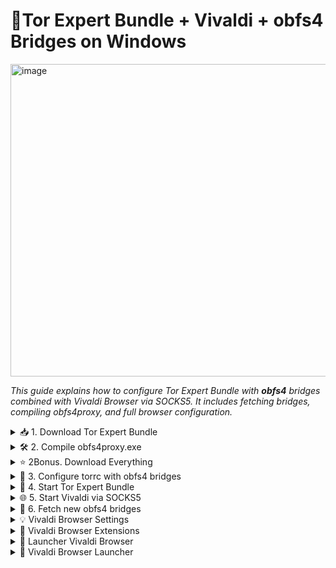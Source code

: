 # 🧅Tor Expert Bundle + Vivaldi + obfs4 Bridges on Windows

<img width="1400" height="500" alt="image" src="https://github.com/user-attachments/assets/aa6daaa9-d2dc-41d4-9516-7257305e0055" />

*This guide explains how to configure Tor Expert Bundle with **obfs4** bridges combined with Vivaldi Browser via SOCKS5. It includes fetching bridges, compiling obfs4proxy, and full browser configuration.*

<details>
<summary>📥 1. Download Tor Expert Bundle</summary>

1. *Go to the official website:* [Tor Project - Expert Bundle](https://www.torproject.org/download/tor/).  
2. *Download* **Windows Expert Bundle** (not Tor Browser).  
3. *Extract the archive, for example into:*  

```
C:\Users\<YourName>\Downloads\tor-expert-bundle-windows-i686-14.5.6\tor
```
</details>

<details>
<summary>🛠 2. Compile obfs4proxy.exe</summary>

1. *The binary `obfs4proxy.exe` is not included in the Expert Bundle.*  
2. *Fetch the source code from GitHub:* [Yawning/obfs4](https://github.com/Yawning/obfs4?utm_source=chatgpt.com)  
3. *Install **Go** for Windows:* [https://golang.org/dl/](https://golang.org/dl/)  
4. *Open `cmd.exe` in the project folder and compile:*  

```cmd
go build -o obfs4proxy.exe ./obfs4proxy
```

5. *Place the compiled file into the Tor Expert Bundle folder, for example:*  

```
C:\Users\<YourName>\Downloads\tor-expert-bundle-windows-i686-14.5.6\tor
```
</details>

<details>
<summary>⭐ 2Bonus. Download Everything</summary>

```powershell
$DownloadPath = [Environment]::GetFolderPath("UserProfile") + "\Downloads"

if (-not (Get-Command git -ErrorAction SilentlyContinue)) {
    $GitUrl = "https://github.com/git-for-windows/git/releases/latest/download/Git-2.47.0-64-bit.exe"
    $GitInstaller = Join-Path $DownloadPath "git-installer.exe"
    Invoke-WebRequest -Uri $GitUrl -OutFile $GitInstaller
    Start-Process -FilePath $GitInstaller -ArgumentList "/VERYSILENT" -Verb RunAs -Wait
}

$TorUrl = "https://archive.torproject.org/tor-package-archive/torbrowser/14.5.6/tor-expert-bundle-windows-i686-14.5.6.tar.gz"
$TorFile = Join-Path $DownloadPath "tor-expert-bundle-windows-i686-14.5.6.tar.gz"

if (-not (Test-Path $TorFile)) {
    Invoke-WebRequest -Uri $TorUrl -OutFile $TorFile
}

try {
    $TorExtractPath = Join-Path $DownloadPath "tor-expert-bundle"
    if (Test-Path $TorExtractPath) { Remove-Item -Recurse -Force $TorExtractPath }
    mkdir $TorExtractPath | Out-Null
    tar -xzf $TorFile -C $TorExtractPath
} catch {}

Set-Location $DownloadPath
$Obfs4Path = Join-Path $DownloadPath "obfs4"
if (Test-Path $Obfs4Path) {
    Remove-Item -Recurse -Force $Obfs4Path
}
git clone "https://github.com/Yawning/obfs4.git"

$GoUrl = "https://go.dev/dl/go1.25.0.windows-amd64.msi"
$GoInstaller = Join-Path $DownloadPath "go1.25.0.windows-amd64.msi"

if (-not (Test-Path $GoInstaller)) {
    Invoke-WebRequest -Uri $GoUrl -OutFile $GoInstaller
}

Start-Process -FilePath "msiexec.exe" -ArgumentList "/i `"$GoInstaller`" /qn" -Verb RunAs -Wait
```
</details>

<details>
<summary>🌉 3. Configure torrc with obfs4 bridges</summary>

*Create or edit the `torrc` file in:*  

```
C:\Users\<YourName>\AppData\Roaming\tor\torrc
```

*Minimal example:*  

```txt
SocksPort 9050
UseBridges 1
ClientTransportPlugin obfs4 exec C:\Users\<YourName>\Downloads\tor-expert-bundle-windows-i686-14.5.6\tor\obfs4proxy.exe

Bridge obfs4 83.136.106.151:899 9227826C1117020553E6F7ACBBC2CE7EE5FF5595 cert=aM6Vcv8Wx9/gBRlaqz1UQbuOP6EC96VtI/Ll0CJydbJu+mz75ESFl+a8DddZpUXjdDwBRQ iat-mode=0
Bridge obfs4 70.104.192.207:9003 31F79D4C6E831FBDAB5ACAB9DB02B40A6A24E93E cert=KM/Ss74USK7NzzQE40uZEmeSV17dmr8ukI2vsE071gT2qWNPVyLZnzg9rIQcO09FCyvOYA iat-mode=0
```

> ⚠️ *Replace the bridges with the ones you fetch from Tor Browser > Settings > Tor > “Configure a New Bridge” or from* [https://bridges.torproject.org/](https://bridges.torproject.org/).

</details>

<details>
<summary>🚀 4. Start Tor Expert Bundle</summary>

*Open `cmd.exe` and type:*  

```cmd
"C:\Users\<YourName>\Downloads\tor-expert-bundle-windows-i686-14.5.6\tor\tor.exe" -f "C:\Users\<YourName>\AppData\Roaming\tor\torrc"
```

* *Wait until the log shows* **Bootstrapped 100%**.

</details>

<details>
<summary>🌐 5. Start Vivaldi via SOCKS5</summary>

*In a new cmd, type:*  

```cmd
"C:\Users\<YourName>\AppData\Local\Vivaldi\Application\vivaldi.exe" --proxy-server="socks5://127.0.0.1:9050" --proxy-bypass-list="<-loopback>"
```

* *Check your anonymity on* [https://check.torproject.org](https://check.torproject.org).

</details>

<details>
<summary>📡 6. Fetch new obfs4 bridges</summary>

1. *Install Tor Browser to get bridges:*  
   * *Open* **Tor Browser > Settings > Tor > Configure a New Bridge**  
   * *Choose* **obfs4** and copy the Bridge lines.  

2. *Replace them in your `torrc` with the new bridges.*  

*Example:*  

```txt
Bridge obfs4 83.136.106.151:899 9227826C1117020553E6F7ACBBC2CE7EE5FF5595 cert=... iat-mode=0
Bridge obfs4 70.104.192.207:9003 31F79D4C6E831FBDAB5ACAB9DB02B40A6A24E93E cert=... iat-mode=0
```
</details>

<details>
<summary>💡 Vivaldi Browser Settings</summary>

[🎥 Video](https://github.com/user-attachments/assets/79c69fa0-e59c-4bfa-b81c-32ad6eb3d6e7)

</details>

<details>
<summary>🏬 Vivaldi Browser Extensions</summary>

1. [uBlock Origin](https://chromewebstore.google.com/detail/ublock-origin-lite/ddkjiahejlhfcafbddmgiahcphecmpfh?hl=en)  
   *Blocks ads, trackers, malicious scripts.*  

2. [Privacy Badger](https://chromewebstore.google.com/detail/privacy-badger/pkehgijcmpdhfbdbbnkijodmdjhbjlgp?hl=en)  
   *Blocks trackers automatically.*  

3. [Decentraleyes](https://chromewebstore.google.com/detail/decentraleyes/ldpochfccmkkmhdbclfhpagapcfdljkj/support)  
   *Avoids connections to external CDN servers by serving local resources.*  

</details>

<details>
<summary>🚀 Launcher Vivaldi Browser</summary>

1. *Clone mon github:*
```cmd
git clone https://github.com/datadr1p/OpsecVivaldiBrowser
```

2. *Execute VivaldiBrowserLauncher.exe*

3. *Si tu n'as pas confiance, c'est un simple script python, tu peux le decompilé via pyinstaller*
```cmd

```

</details>
<details> 
<summary>🚀 Vivaldi Browser Launcher</summary>

1. *Clone my GitHub:*
```cmd
git clone https://github.com/datadr1p/OpsecVivaldiBrowser
```
```cmd
pip install nuitka
```
```cmd
python -m nuitka --onefile --windows-icon-from-ico=vivaldi.ico VivaldiBrowserLauncher.py
```
2. *Run VivaldiBrowserLauncher.exe*
3. *Put the .exe you compiled in in the start menu*
```cmd

```
